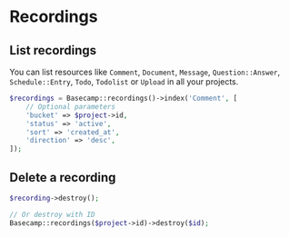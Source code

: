 # Recordings

## List recordings

You can list resources like `Comment`, `Document`, `Message`,
`Question::Answer`, `Schedule::Entry`, `Todo`, `Todolist` or `Upload`
in all your projects.

```php
$recordings = Basecamp::recordings()->index('Comment', [
    // Optional parameters
    'bucket' => $project->id,
    'status' => 'active',
    'sort' => 'created_at',
    'direction' => 'desc',
]);
```

## Delete a recording

```php
$recording->destroy();

// Or destroy with ID
Basecamp::recordings($project->id)->destroy($id);
```
